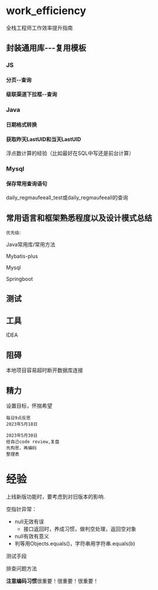 # work_efficiency

全栈工程师工作效率提升指南

## 封装通用库---复用模板

### JS

#### 分页--查询

#### 级联渠道下拉框--查询



### Java

#### 日期格式转换

#### 获取昨天LastUID和当天LastUID

浮点数计算的经验（比如最好在SQL中写还是前台计算）



### Mysql

#### 保存常用查询语句

daily_regmaufeeall_test或daily_regmaufeeall的查询



## 常用语言和框架熟悉程度以及设计模式总结

`优先级`:

Java常用库/常用方法

Mybatis-plus

Mysql

Springboot



## 测试



## 工具

IDEA

## 阻碍

本地项目容易超时断开数据库连接



## 精力

设置目标，怀揣希望





```
每日9点反思
2023年5月18日

2023年5月30日
给自己code review,复盘
先构思，再编码
整理表
```



# 经验

上线新版功能时，要考虑到对旧版本的影响.

空指针异常：

- null无效有误
  - 接口返回时，养成习惯，做判空处理，返回空对象
- null有效有意义
- 判等用Objects.equals()，字符串用字符串.equals(b)

测试手段

排查问题方法

**注意编码习惯**很重要！很重要！很重要！